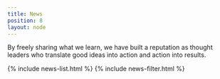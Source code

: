 ```yaml
---
title: News
position: 8
layout: node
---
```


By freely sharing what we learn, we have built a reputation as thought leaders who translate good ideas into action and action into results.

{% include news-list.html %}
{% include news-filter.html %}
